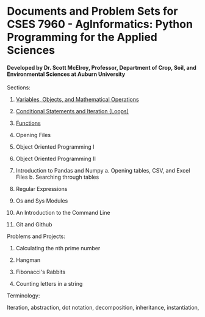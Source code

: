 # Documents and Problem Sets for CSES 7960 - AgInformatics: Python Programming for the Applied Sciences

#### Developed by Dr. Scott McElroy, Professor, Department of Crop, Soil, and Environmental Sciences at Auburn University

Sections:

1.  [Variables, Objects, and Mathematical Operations](https://github.com/mcelrjo/AgInformatics/blob/master/variables.md)

2.  [Conditional Statements and Iteration (Loops)](https://github.com/mcelrjo/AgInformatics/blob/master/conditionalIteration.md)

3.  [Functions](https://github.com/mcelrjo/AgInformatics/blob/master/functions.md)

4.  Opening Files

5.  Object Oriented Programming I

6.  Object Oriented Programming II

7.  Introduction to Pandas and Numpy
	a.  Opening tables, CSV, and Excel Files 
	b.  Searching through tables

8.  Regular Expressions

9.  Os and Sys Modules

10.  An Introduction to the Command Line

11.  Git and Github



Problems and Projects:

1.  Calculating the nth prime number

2.  Hangman

3.  Fibonacci's Rabbits

4.  Counting letters in a string


Terminology:

Iteration, abstraction, dot notation, decomposition, inheritance, instantiation, 